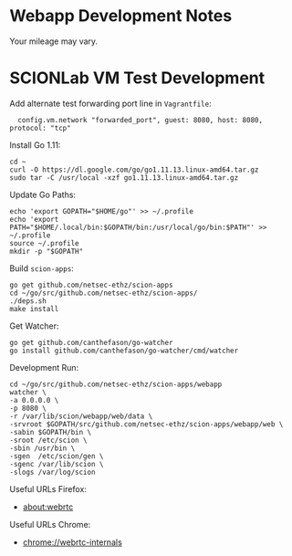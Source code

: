 # Webapp Development Notes

Your mileage may vary.

# SCIONLab VM Test Development

Add alternate test forwarding port line in `Vagrantfile`:
```
  config.vm.network "forwarded_port", guest: 8080, host: 8080, protocol: "tcp"
```

Install Go 1.11:
```shell
cd ~
curl -O https://dl.google.com/go/go1.11.13.linux-amd64.tar.gz
sudo tar -C /usr/local -xzf go1.11.13.linux-amd64.tar.gz
```

Update Go Paths:
```shell
echo 'export GOPATH="$HOME/go"' >> ~/.profile
echo 'export PATH="$HOME/.local/bin:$GOPATH/bin:/usr/local/go/bin:$PATH"' >> ~/.profile
source ~/.profile
mkdir -p "$GOPATH"
```

Build `scion-apps`:
```shell
go get github.com/netsec-ethz/scion-apps
cd ~/go/src/github.com/netsec-ethz/scion-apps/
./deps.sh
make install
```

Get Watcher:
```shell
go get github.com/canthefason/go-watcher
go install github.com/canthefason/go-watcher/cmd/watcher
```

Development Run:
```shell
cd ~/go/src/github.com/netsec-ethz/scion-apps/webapp
watcher \
-a 0.0.0.0 \
-p 8080 \
-r /var/lib/scion/webapp/web/data \
-srvroot $GOPATH/src/github.com/netsec-ethz/scion-apps/webapp/web \
-sabin $GOPATH/bin \
-sroot /etc/scion \
-sbin /usr/bin \
-sgen  /etc/scion/gen \
-sgenc /var/lib/scion \
-slogs /var/log/scion
```

Useful URLs Firefox:
- <about:webrtc>

Useful URLs Chrome:
- <chrome://webrtc-internals>
